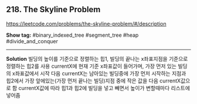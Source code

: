## 218. The Skyline Problem

https://leetcode.com/problems/the-skyline-problem/#/description

**Show tag:** \#binary_indexed_tree \#segment_tree \#heap \#divide_and_conquer

------------------------------------

**Solution**
빌딩의 높이를 기준으로 정렬하는 힙1, 빌딩의 끝나는 x좌표지점을 기준으로 정렬하는 힙2를 사용
currentX에 현재 기준 x좌표값이 들어가며, 가장 먼저 있는 빌딩의 x좌표값에서 시작
다음 currentX는 남아있는 빌딩중에 가장 먼저 시작하는 지점과 힙2에서 가장 앞에있는(가장 먼저 끝나는 빌딩)지점 중에 작은 값을 다음 currentX값으로 함
currentX값에 따라 힙1과 힙2에 빌딩을 넣고 빼면서 높이가 변할때마다 리스트에 넣어줌
